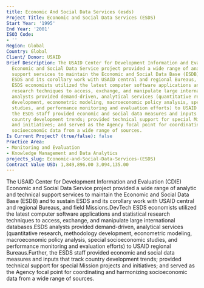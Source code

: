 ```yaml
---
title: Economic And Social Data Services (esds)
Project Title: Economic and Social Data Services (ESDS)
Start Year: '1995'
End Year: '2001'
ISO3 Code:
- ''
Region: Global
Country: Global
Client/ Donor: USAID
Brief Description: The USAID Center for Development Information and Evaluation (CDIE)
  Economic and Social Data Service project provided a wide range of analytic and technical
  support services to maintain the Economic and Social Data Base (ESDB) and to sustain
  ESDS and its corollary work with USAID central and regional Bureaus, and field Missions.DevTech
  ESDS economists utilized the latest computer software applications and statistical
  research techniques to access, exchange, and manipulate large international databases.ESDS
  analysts provided demand-driven, analytical services (quantitative research, methodology
  development, econometric modeling, macroeconomic policy analysis, special socioeconomic
  studies, and performance monitoring and evaluation efforts) to USAID regional Bureaus.Further,
  the ESDS staff provided economic and social data measures and inputs that track
  country development trends; provided technical support for special Mission projects
  and initiatives; and served as the Agency focal point for coordinating and harmonizing
  socioeconomic data from a wide range of sources.
Is Current Project? (true/false): false
Practice Area:
- Monitoring and Evaluation
- Knowledge Management and Data Analytics
projects_slug: Economic-and-Social-Data-Services-(ESDS)
Contract Value USD: 1,849,896.00 3,094,135.00
---
```


The USAID Center for Development Information and Evaluation (CDIE) Economic and Social Data Service project provided a wide range of analytic and technical support services to maintain the Economic and Social Data Base (ESDB) and to sustain ESDS and its corollary work with USAID central and regional Bureaus, and field Missions.DevTech ESDS economists utilized the latest computer software applications and statistical research techniques to access, exchange, and manipulate large international databases.ESDS analysts provided demand-driven, analytical services (quantitative research, methodology development, econometric modeling, macroeconomic policy analysis, special socioeconomic studies, and performance monitoring and evaluation efforts) to USAID regional Bureaus.Further, the ESDS staff provided economic and social data measures and inputs that track country development trends; provided technical support for special Mission projects and initiatives; and served as the Agency focal point for coordinating and harmonizing socioeconomic data from a wide range of sources.